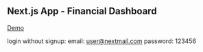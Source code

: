 ## Next.js App - Financial Dashboard

[Demo](https://nextjs-dashboard-smoky-phi-79.vercel.app/)

login without signup:
email: user@nextmail.com
password: 123456